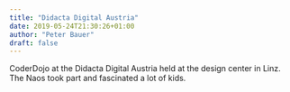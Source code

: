 ```yaml
---
title: "Didacta Digital Austria"
date: 2019-05-24T21:30:26+01:00
author: "Peter Bauer"
draft: false
---
```


CoderDojo at the Didacta Digital Austria held at the design center in Linz. The Naos took part and fascinated a lot of kids.
